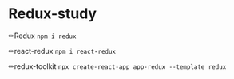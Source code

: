 # Redux-study

✏Redux 
```npm i redux```

✏react-redux
```npm i react-redux```

✏redux-toolkit
```npx create-react-app app-redux --template redux```
